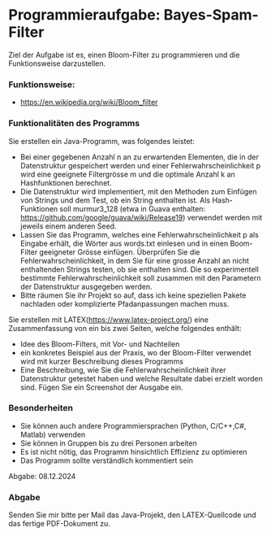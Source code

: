 # Programmieraufgabe: Bayes-Spam-Filter

Ziel der Aufgabe ist es, einen Bloom-Filter zu programmieren und die Funktionsweise darzustellen.

### Funktionsweise:

- https://en.wikipedia.org/wiki/Bloom_filter


### Funktionalitäten des Programms

Sie erstellen ein Java-Programm, was folgendes leistet:
- Bei einer gegebenen Anzahl n an zu erwartenden Elementen, die in der Datenstruktur gespeichert werden und einer Fehlerwahrscheinlichkeit p wird eine geeignete Filtergrösse m und die optimale Anzahl k an Hashfunktionen berechnet.
- Die Datenstruktur wird implementiert, mit den Methoden zum Einfügen von Strings und dem Test, ob ein String enthalten ist. Als Hash-Funktionen soll murmur3_128 (etwa in Guava enthalten: https://github.com/google/guava/wiki/Release19) verwendet werden mit jeweils einem anderen Seed.
- Lassen Sie das Programm, welches eine Fehlerwahrscheinlichkeit p als Eingabe erhält, die Wörter aus words.txt einlesen und in einen Boom-Filter geeigneter Grösse einfügen. Überprüfen Sie die Fehlerwahrscheinlichkeit, in dem Sie für eine grosse Anzahl an nicht enthaltenden Strings testen, ob sie enthalten sind. Die so experimentell bestimmte Fehlerwahrscheinlichkeit soll zusammen mit den Parametern der
Datenstruktur ausgegeben werden.
- Bitte räumen Sie ihr Projekt so auf, dass ich keine speziellen Pakete nachladen oder
komplizierte Pfadanpassungen machen muss.

Sie erstellen mit LATEX(https://www.latex-project.org/) eine Zusammenfassung von ein bis zwei Seiten, welche folgendes enthält:
- Idee des Bloom-Filters, mit Vor- und Nachteilen
- ein konkretes Beispiel aus der Praxis, wo der Bloom-Filter verwendet wird mit kurzer Beschreibung dieses Programms
- Eine Beschreibung, wie Sie die Fehlerwahrscheinlichkeit ihrer Datenstruktur getestet haben und welche Resultate dabei erzielt worden sind. Fügen Sie ein Screenshot der Ausgabe ein.


### Besonderheiten

- Sie können auch andere Programmiersprachen (Python, C/C++,C#, Matlab) verwenden
- Sie können in Gruppen bis zu drei Personen arbeiten
- Es ist nicht nötig, das Programm hinsichtlich Effizienz zu optimieren
- Das Programm sollte verständlich kommentiert sein

Abgabe: 08.12.2024


### Abgabe

Senden Sie mir bitte per Mail das Java-Projekt, den LATEX-Quellcode und das fertige PDF-Dokument zu.
